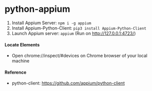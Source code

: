# python-appium

1. Install Appium Server: `npm i -g appium`
2. Install Appium-Python-Client: `pip3 install Appium-Python-Client`
3. Launch Appium server: `appium` (Run on http://127.0.0.1:4723/)


#### Locate Elements
- Open chrome://inspect/#devices on Chrome browser of your local machine


#### Reference
- python-client: https://github.com/appium/python-client
